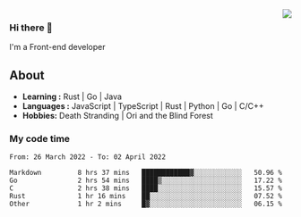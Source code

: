 <img align='right' src="https://github-readme-stats.vercel.app/api?username=strugglebak&show_icons=true">

### Hi there 👋

I'm a Front-end developer

## About

-  **Learning :** Rust | Go | Java
-  **Languages :** JavaScript | TypeScript | Rust | Python | Go | C/C++
-  **Hobbies:** Death Stranding | Ori and the Blind Forest

### My code time

<!--START_SECTION:waka-->

```text
From: 26 March 2022 - To: 02 April 2022

Markdown         8 hrs 37 mins   ████████████▓░░░░░░░░░░░░   50.96 %
Go               2 hrs 54 mins   ████▒░░░░░░░░░░░░░░░░░░░░   17.22 %
C                2 hrs 38 mins   ████░░░░░░░░░░░░░░░░░░░░░   15.57 %
Rust             1 hr 16 mins    ██░░░░░░░░░░░░░░░░░░░░░░░   07.52 %
Other            1 hr 2 mins     █▓░░░░░░░░░░░░░░░░░░░░░░░   06.15 %
```

<!--END_SECTION:waka-->
